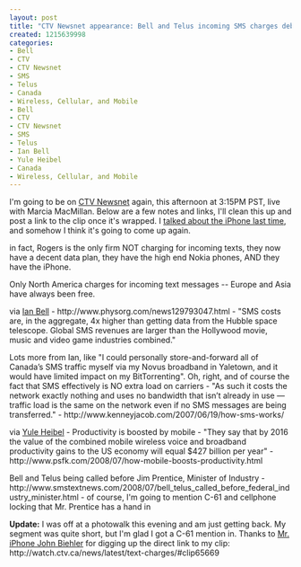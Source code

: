 ```yaml
--- 
layout: post
title: "CTV Newsnet appearance: Bell and Telus incoming SMS charges debacle"
created: 1215639998
categories: 
- Bell
- CTV
- CTV Newsnet
- SMS
- Telus
- Canada
- Wireless, Cellular, and Mobile
- Bell
- CTV
- CTV Newsnet
- SMS
- Telus
- Ian Bell
- Yule Heibel
- Canada
- Wireless, Cellular, and Mobile
---
```

<p>
	I&#39;m going to be on <a href="http://www.ctv.ca">CTV Newsnet</a> again, this afternoon at 3:15PM PST, live with Marcia MacMillan. Below are a few notes and links, I&#39;ll clean this up and post a link to the clip once it&#39;s wrapped. I <a href="http://bmannconsulting.com/blog/bmann/rogers-bringing-iphone-canada-ctv-newsnet-edition">talked about the iPhone last time</a>, and somehow I think it&#39;s going to come up again.</p>
<p>
	in fact, Rogers is the only firm NOT charging for incoming texts, they now have a decent data plan, they have the high end Nokia phones, AND they have the iPhone.</p>
<p>
	Only North America charges for incoming text messages -- Europe and Asia have always been free.</p>
<p>
	via <a href="http://www.ianbell.com/2008/07/08/more-canadian-wireless-carrier-greed/">Ian Bell</a> - http://www.physorg.com/news129793047.html - &quot;SMS costs are, in the aggregate, 4x higher than getting data from the Hubble space telescope. Global SMS revenues are larger than the Hollywood movie, music and video game industries combined.&quot;</p>
<p>
	Lots more from Ian, like &quot;I could personally store-and-forward all of Canada&rsquo;s SMS traffic myself via my Novus broadband in Yaletown, and it would have limited impact on my BitTorrenting&quot;. Oh, right, and of course the fact that SMS effectively is NO extra load on carriers - &quot;As such it costs the network exactly nothing and uses no bandwidth that isn&rsquo;t already in use &mdash; traffic load is the same on the network even if no SMS messages are being transferred.&quot; - http://www.kenneyjacob.com/2007/06/19/how-sms-works/</p>
<p>
	via <a href="http://blogs.law.harvard.edu/yulelog/2008/07/09/hey-canada-and-canadian-telcoms-get-your-head-around-this-how-mobile-boosts-productivity">Yule Heibel</a> - Productivity is boosted by mobile - &quot;They say that by 2016 the value of the combined mobile wireless voice and broadband productivity gains to the US economy will equal $427 billion per year&quot; - http://www.psfk.com/2008/07/how-mobile-boosts-productivity.html</p>
<p>
	Bell and Telus being called before Jim Prentice, Minister of Industry - http://www.smstextnews.com/2008/07/bell_telus_called_before_federal_industry_minister.html - of course, I&#39;m going to mention C-61 and cellphone locking that Mr. Prentice has a hand in</p>
<p>
	<strong>Update:</strong> I was off at a photowalk this evening and am just getting back. My segment was quite short, but I&#39;m glad I got a C-61 mention in. Thanks to <a href="http://johnbiehler.com">Mr. iPhone John Biehler</a> for digging up the direct link to my clip: http://watch.ctv.ca/news/latest/text-charges/#clip65669</p>
<!--break-->
